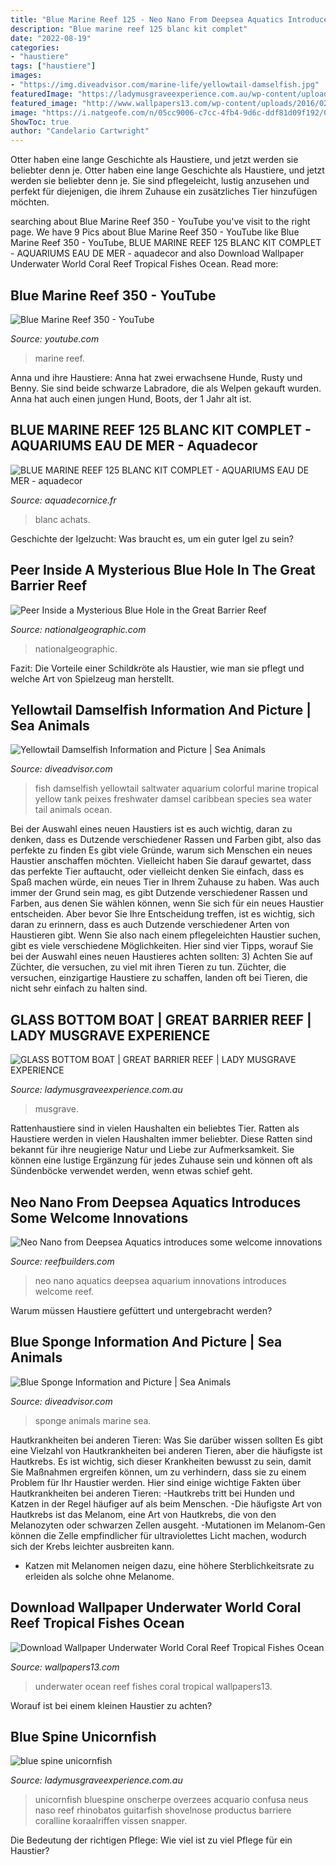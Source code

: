```yaml
---
title: "Blue Marine Reef 125 - Neo Nano From Deepsea Aquatics Introduces Some Welcome Innovations"
description: "Blue marine reef 125 blanc kit complet"
date: "2022-08-19"
categories:
- "haustiere"
tags: ["haustiere"]
images:
- "https://img.diveadvisor.com/marine-life/yellowtail-damselfish.jpg"
featuredImage: "https://ladymusgraveexperience.com.au/wp-content/uploads/2020/04/Glass-Bottom-Boat-4-Lady-Musgrave-Experience-Great-Barrier-Reef-687x1030.jpg"
featured_image: "http://www.wallpapers13.com/wp-content/uploads/2016/02/Download-wallpaper-underwater-world-coral-reef-tropical-fishes-ocean-underwater-1024x768.jpg"
image: "https://i.natgeofe.com/n/05cc9006-c7cc-4fb4-9d6c-ddf81d09f192/00000160-4ca8-debf-ad74-eeea5c430000.jpg?w=1200"
ShowToc: true
author: "Candelario Cartwright"
---
```



Otter haben eine lange Geschichte als Haustiere, und jetzt werden sie beliebter denn je.
Otter haben eine lange Geschichte als Haustiere, und jetzt werden sie beliebter denn je. Sie sind pflegeleicht, lustig anzusehen und perfekt für diejenigen, die ihrem Zuhause ein zusätzliches Tier hinzufügen möchten.

	

		
searching about Blue Marine Reef 350 - YouTube you've visit to the right page. We have 9 Pics about Blue Marine Reef 350 - YouTube like Blue Marine Reef 350 - YouTube, BLUE MARINE REEF 125 BLANC KIT COMPLET - AQUARIUMS EAU DE MER - aquadecor and also Download Wallpaper Underwater World Coral Reef Tropical Fishes Ocean. Read more:
		
    
## Blue Marine Reef 350 - YouTube

<img loading=lazy src="https://i.ytimg.com/vi/92zaRjv1BMk/hqdefault.jpg" onerror="this.onerror=null;this.src='https://tse4.mm.bing.net/th?id=OIP._aAnRvzH3t5DBn_zHpGRMAHaFj&amp;pid=15.1';" alt="Blue Marine Reef 350 - YouTube">

_Source: youtube.com_

>marine reef. 

	

Anna und ihre Haustiere: Anna hat zwei erwachsene Hunde, Rusty und Benny. Sie sind beide schwarze Labradore, die als Welpen gekauft wurden. Anna hat auch einen jungen Hund, Boots, der 1 Jahr alt ist.

    
## BLUE MARINE REEF 125 BLANC KIT COMPLET - AQUARIUMS EAU DE MER - Aquadecor

<img loading=lazy src="https://media.cdnws.com/_i/150563/918/1052/22/15377-thickbox-default.jpeg" onerror="this.onerror=null;this.src='https://tse3.mm.bing.net/th?id=OIP.aGWKDWPm4AxNYujsf4o06gHaHa&amp;pid=15.1';" alt="BLUE MARINE REEF 125 BLANC KIT COMPLET - AQUARIUMS EAU DE MER - aquadecor">

_Source: aquadecornice.fr_

>blanc achats. 

	

Geschichte der Igelzucht: Was braucht es, um ein guter Igel zu sein?

    
## Peer Inside A Mysterious Blue Hole In The Great Barrier Reef

<img loading=lazy src="https://i.natgeofe.com/n/05cc9006-c7cc-4fb4-9d6c-ddf81d09f192/00000160-4ca8-debf-ad74-eeea5c430000.jpg?w=1200" onerror="this.onerror=null;this.src='https://tse3.mm.bing.net/th?id=OIP.wIn_GhVPwsbPziHm3TTkQAHaEK&amp;pid=15.1';" alt="Peer Inside a Mysterious Blue Hole in the Great Barrier Reef">

_Source: nationalgeographic.com_

>nationalgeographic. 

	

Fazit: Die Vorteile einer Schildkröte als Haustier, wie man sie pflegt und welche Art von Spielzeug man herstellt.

    
## Yellowtail Damselfish Information And Picture | Sea Animals

<img loading=lazy src="https://img.diveadvisor.com/marine-life/yellowtail-damselfish.jpg" onerror="this.onerror=null;this.src='https://tse1.mm.bing.net/th?id=OIP.qbP87ItHz_r1Ds_2qi2E1gHaJ4&amp;pid=15.1';" alt="Yellowtail Damselfish Information and Picture | Sea Animals">

_Source: diveadvisor.com_

>fish damselfish yellowtail saltwater aquarium colorful marine tropical yellow tank peixes freshwater damsel caribbean species sea water tail animals ocean. 

	

Bei der Auswahl eines neuen Haustiers ist es auch wichtig, daran zu denken, dass es Dutzende verschiedener Rassen und Farben gibt, also das perfekte zu finden
Es gibt viele Gründe, warum sich Menschen ein neues Haustier anschaffen möchten. Vielleicht haben Sie darauf gewartet, dass das perfekte Tier auftaucht, oder vielleicht denken Sie einfach, dass es Spaß machen würde, ein neues Tier in Ihrem Zuhause zu haben. Was auch immer der Grund sein mag, es gibt Dutzende verschiedener Rassen und Farben, aus denen Sie wählen können, wenn Sie sich für ein neues Haustier entscheiden. Aber bevor Sie Ihre Entscheidung treffen, ist es wichtig, sich daran zu erinnern, dass es auch Dutzende verschiedener Arten von Haustieren gibt. Wenn Sie also nach einem pflegeleichten Haustier suchen, gibt es viele verschiedene Möglichkeiten. Hier sind vier Tipps, worauf Sie bei der Auswahl eines neuen Haustieres achten sollten:
3) Achten Sie auf Züchter, die versuchen, zu viel mit ihren Tieren zu tun. Züchter, die versuchen, einzigartige Haustiere zu schaffen, landen oft bei Tieren, die nicht sehr einfach zu halten sind.

    
## GLASS BOTTOM BOAT | GREAT BARRIER REEF | LADY MUSGRAVE EXPERIENCE

<img loading=lazy src="https://ladymusgraveexperience.com.au/wp-content/uploads/2020/04/Glass-Bottom-Boat-4-Lady-Musgrave-Experience-Great-Barrier-Reef-687x1030.jpg" onerror="this.onerror=null;this.src='https://tse2.mm.bing.net/th?id=OIP.Mv68CkU2V51Wk_aYsaXTGQHaLG&amp;pid=15.1';" alt="GLASS BOTTOM BOAT | GREAT BARRIER REEF | LADY MUSGRAVE EXPERIENCE">

_Source: ladymusgraveexperience.com.au_

>musgrave. 

	

Rattenhaustiere sind in vielen Haushalten ein beliebtes Tier.
Ratten als Haustiere werden in vielen Haushalten immer beliebter. Diese Ratten sind bekannt für ihre neugierige Natur und Liebe zur Aufmerksamkeit. Sie können eine lustige Ergänzung für jedes Zuhause sein und können oft als Sündenböcke verwendet werden, wenn etwas schief geht.

    
## Neo Nano From Deepsea Aquatics Introduces Some Welcome Innovations

<img loading=lazy src="https://www.reefbuilders.com/wp-content/uploads/2009/03/neonano2.jpg" onerror="this.onerror=null;this.src='https://tse2.mm.bing.net/th?id=OIP.QPzRMyJMixKz9Ovb4LIg_QHaJ4&amp;pid=15.1';" alt="Neo Nano from Deepsea Aquatics introduces some welcome innovations">

_Source: reefbuilders.com_

>neo nano aquatics deepsea aquarium innovations introduces welcome reef. 

	

Warum müssen Haustiere gefüttert und untergebracht werden?

    
## Blue Sponge Information And Picture | Sea Animals

<img loading=lazy src="https://img.diveadvisor.com/marine-life/blue-sponge.jpg" onerror="this.onerror=null;this.src='https://tse3.mm.bing.net/th?id=OIP.oB3fTKmesk_EnSHGJnw_gQHaFp&amp;pid=15.1';" alt="Blue Sponge Information and Picture | Sea Animals">

_Source: diveadvisor.com_

>sponge animals marine sea. 

	

Hautkrankheiten bei anderen Tieren: Was Sie darüber wissen sollten
Es gibt eine Vielzahl von Hautkrankheiten bei anderen Tieren, aber die häufigste ist Hautkrebs. Es ist wichtig, sich dieser Krankheiten bewusst zu sein, damit Sie Maßnahmen ergreifen können, um zu verhindern, dass sie zu einem Problem für Ihr Haustier werden. Hier sind einige wichtige Fakten über Hautkrankheiten bei anderen Tieren:
-Hautkrebs tritt bei Hunden und Katzen in der Regel häufiger auf als beim Menschen.
-Die häufigste Art von Hautkrebs ist das Melanom, eine Art von Hautkrebs, die von den Melanozyten oder schwarzen Zellen ausgeht.
-Mutationen im Melanom-Gen können die Zelle empfindlicher für ultraviolettes Licht machen, wodurch sich der Krebs leichter ausbreiten kann.
- Katzen mit Melanomen neigen dazu, eine höhere Sterblichkeitsrate zu erleiden als solche ohne Melanome.

    
## Download Wallpaper Underwater World Coral Reef Tropical Fishes Ocean

<img loading=lazy src="http://www.wallpapers13.com/wp-content/uploads/2016/02/Download-wallpaper-underwater-world-coral-reef-tropical-fishes-ocean-underwater-1024x768.jpg" onerror="this.onerror=null;this.src='https://tse1.mm.bing.net/th?id=OIP.o6YCiOqUz7FLF_pQVhcpswHaFj&amp;pid=15.1';" alt="Download Wallpaper Underwater World Coral Reef Tropical Fishes Ocean">

_Source: wallpapers13.com_

>underwater ocean reef fishes coral tropical wallpapers13. 

	

Worauf ist bei einem kleinen Haustier zu achten?

    
## Blue Spine Unicornfish

<img loading=lazy src="https://ladymusgraveexperience.com.au/wp-content/uploads/2020/07/blue-spine-unicornfish.jpeg" onerror="this.onerror=null;this.src='https://tse3.mm.bing.net/th?id=OIP.i-_RHWS2t6HW_ZfzAT0DrQHaE8&amp;pid=15.1';" alt="blue spine unicornfish">

_Source: ladymusgraveexperience.com.au_

>unicornfish bluespine onscherpe overzees acquario confusa neus naso reef rhinobatos guitarfish shovelnose productus barriere coralline koraalriffen vissen snapper. 

	

Die Bedeutung der richtigen Pflege: Wie viel ist zu viel Pflege für ein Haustier?

